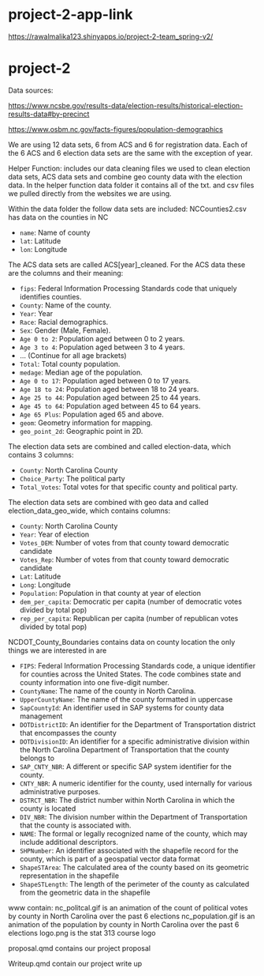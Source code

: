 # project-2-app-link
https://rawalmalika123.shinyapps.io/project-2-team_spring-v2/

# project-2
Data sources:

https://www.ncsbe.gov/results-data/election-results/historical-election-results-data#by-precinct

https://www.osbm.nc.gov/facts-figures/population-demographics

We are using 12 data sets, 6 from ACS and 6 for registration data. Each of the 6 ACS and 6 election data sets are the same with the exception of year.

Helper Function: includes our data cleaning files we used to clean election data sets, ACS data sets and combine geo county data with the election data. In the helper function data folder it contains all 
of the txt. and csv files we pulled directly from the websites we are using. 

Within the data folder the follow data sets are included:
NCCounties2.csv has data on the counties in NC
- `name`: Name of county
- `lat`: Latitude 
- `lon`: Longitude

The ACS data sets are called ACS[year]_cleaned. For the ACS data these are the columns and their meaning:
- `fips`: Federal Information Processing Standards code that uniquely identifies counties.
- `County`: Name of the county.
- `Year`: Year
- `Race`: Racial demographics.
- `Sex`: Gender (Male, Female).
- `Age 0 to 2`: Population aged between 0 to 2 years.
- `Age 3 to 4`: Population aged between 3 to 4 years.
- ... (Continue for all age brackets)
- `Total`: Total county population.
- `medage`: Median age of the population.
- `Age 0 to 17`: Population aged between 0 to 17 years.
- `Age 18 to 24`: Population aged between 18 to 24 years.
- `Age 25 to 44`: Population aged between 25 to 44 years.
- `Age 45 to 64`: Population aged between 45 to 64 years.
- `Age 65 Plus`: Population aged 65 and above.
- `geom`: Geometry information for mapping.
- `geo_point_2d`: Geographic point in 2D.

The election data sets are combined and called election-data, which contains 3 columns:
- `County`: North Carolina County
- `Choice_Party`: The political party
- `Total_Votes`: Total votes for that specific county and political party.

The election data sets are combined with geo data and called election_data_geo_wide, which contains columns:
- `County`: North Carolina County
- `Year`: Year of election
- `Votes_DEM`: Number of votes from that county toward democratic candidate 
- `Votes_Rep`: Number of votes from that county toward democratic candidate 
- `Lat`: Latitude 
- `Long`: Longitude 
- `Population`: Population in that county at year of election 
- `dem_per_capita`: Democratic per capita (number of democratic votes divided by total pop)
- `rep_per_capita`: Republican per capita (number of republican votes divided by total pop)

NCDOT_County_Boundaries contains data on county location the only things we are interested in are
- `FIPS`: Federal Information Processing Standards code, a unique identifier for counties across the United States. The code combines state and county information into one five-digit number.
- `CountyName`: The name of the county in North Carolina.
- `UpperCountyName`: The name of the county formatted in uppercase
- `SapCountyId`: An identifier used in SAP systems for county data management 
- `DOTDistrictID`: An identifier for the Department of Transportation district that encompasses the county
- `DOTDivisionID`: An identifier for a specific administrative division within the North Carolina Department of Transportation that the county belongs to
- `SAP_CNTY_NBR`: A different or specific SAP system identifier for the county.
- `CNTY_NBR`: A numeric identifier for the county, used internally for various administrative purposes.
- `DSTRCT_NBR`: The district number within North Carolina in which the county is located
- `DIV_NBR`: The division number within the Department of Transportation that the county is associated with.
- `NAME`: The formal or legally recognized name of the county, which may include additional descriptors.
- `SHPNumber`: An identifier associated with the shapefile record for the county, which is part of a geospatial vector data format
- `ShapeSTArea`: The calculated area of the county based on its geometric representation in the shapefile
- `ShapeSTLength`: The length of the perimeter of the county as calculated from the geometric data in the shapefile

www contain:
nc_politcal.gif is an animation of the count of political votes by county in North Carolina over the past 6 elections
nc_population.gif is an animation of the population by county in North Carolina over the past 6 elections
logo.png is the stat 313 course logo

proposal.qmd contains our project proposal

Writeup.qmd contain our project write up
